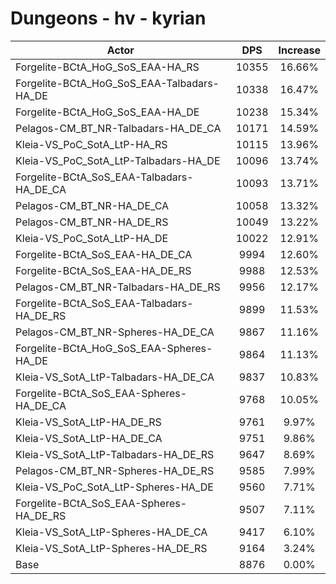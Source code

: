 # Dungeons - hv - kyrian
| Actor | DPS | Increase |
|---|:---:|:---:|
|Forgelite-BCtA_HoG_SoS_EAA-HA_RS|10355|16.66%|
|Forgelite-BCtA_HoG_SoS_EAA-Talbadars-HA_DE|10338|16.47%|
|Forgelite-BCtA_HoG_SoS_EAA-HA_DE|10238|15.34%|
|Pelagos-CM_BT_NR-Talbadars-HA_DE_CA|10171|14.59%|
|Kleia-VS_PoC_SotA_LtP-HA_RS|10115|13.96%|
|Kleia-VS_PoC_SotA_LtP-Talbadars-HA_DE|10096|13.74%|
|Forgelite-BCtA_SoS_EAA-Talbadars-HA_DE_CA|10093|13.71%|
|Pelagos-CM_BT_NR-HA_DE_CA|10058|13.32%|
|Pelagos-CM_BT_NR-HA_DE_RS|10049|13.22%|
|Kleia-VS_PoC_SotA_LtP-HA_DE|10022|12.91%|
|Forgelite-BCtA_SoS_EAA-HA_DE_CA|9994|12.60%|
|Forgelite-BCtA_SoS_EAA-HA_DE_RS|9988|12.53%|
|Pelagos-CM_BT_NR-Talbadars-HA_DE_RS|9956|12.17%|
|Forgelite-BCtA_SoS_EAA-Talbadars-HA_DE_RS|9899|11.53%|
|Pelagos-CM_BT_NR-Spheres-HA_DE_CA|9867|11.16%|
|Forgelite-BCtA_HoG_SoS_EAA-Spheres-HA_DE|9864|11.13%|
|Kleia-VS_SotA_LtP-Talbadars-HA_DE_CA|9837|10.83%|
|Forgelite-BCtA_SoS_EAA-Spheres-HA_DE_CA|9768|10.05%|
|Kleia-VS_SotA_LtP-HA_DE_RS|9761|9.97%|
|Kleia-VS_SotA_LtP-HA_DE_CA|9751|9.86%|
|Kleia-VS_SotA_LtP-Talbadars-HA_DE_RS|9647|8.69%|
|Pelagos-CM_BT_NR-Spheres-HA_DE_RS|9585|7.99%|
|Kleia-VS_PoC_SotA_LtP-Spheres-HA_DE|9560|7.71%|
|Forgelite-BCtA_SoS_EAA-Spheres-HA_DE_RS|9507|7.11%|
|Kleia-VS_SotA_LtP-Spheres-HA_DE_CA|9417|6.10%|
|Kleia-VS_SotA_LtP-Spheres-HA_DE_RS|9164|3.24%|
|Base|8876|0.00%|
